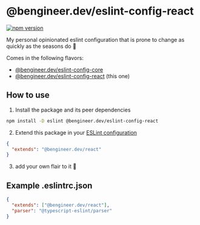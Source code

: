 # @bengineer.dev/eslint-config-react
[![npm version](https://badge.fury.io/js/@bengineer.dev%2Feslint-config-react.svg)](https://badge.fury.io/js/@bengineer.dev%2Feslint-config-react)

My personal opinionated eslint configuration that is prone to change as quickly as the seasons do 🍂

Comes in the following flavors:
- [@bengineer.dev/eslint-config-core](https://www.npmjs.com/package/@bengineer.dev/eslint-config-core)
- [@bengineer.dev/eslint-config-react](https://www.npmjs.com/package/@bengineer.dev/eslint-config-react) (this one)


## How to use

1. Install the package and its peer dependencies

```bash
npm install -D eslint @bengineer.dev/eslint-config-react
```

2. Extend this package in your [ESLint configuration](https://eslint.org/docs/user-guide/configuring)

```json
{
  "extends": "@bengineer.dev/react"
}
```
3. add your own flair to it 💅

## Example .eslintrc.json
```json
{
  "extends": ["@bengineer.dev/react"],
  "parser": "@typescript-eslint/parser"
}
```